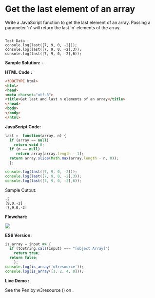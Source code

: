 # Get the last element of an array

Write a JavaScript function to get the last element of an array. Passing a parameter 'n' will return the last 'n' elements of the array.

```

Test Data :  
console.log(last([7, 9, 0, -2])); 
console.log(last([7, 9, 0, -2],3)); 
console.log(last([7, 9, 0, -2],6));
```

**Sample Solution:** -

**HTML Code :**

```html
<!DOCTYPE html>
<html>
<head>
<meta charset="utf-8">
<title>Get last and last n elements of an array</title>
</head>
<body>
</body>
</html>

```

**JavaScript Code:**

```javascript
last =  function(array, n) {
  if (array == null) 
    return void 0;
  if (n == null) 
     return array[array.length - 1];
  return array.slice(Math.max(array.length - n, 0));  
  };

console.log(last([7, 9, 0, -2]));
console.log(last([7, 9, 0, -2],3));
console.log(last([7, 9, 0, -2],6));

```

Sample Output:

```
-2
[9,0,-2]
[7,9,0,-2]

```

**Flowchart:**

![](https://www.w3resource.com/w3r_images/javascript-array-exercise-4.png)  

**ES6 Version:**

```javascript
is_array = input => {
  if (toString.call(input) === "[object Array]")
    return true;
  return false;   
    };
console.log(is_array('w3resource'));
console.log(is_array([1, 2, 4, 0]));
```

**Live Demo :**

<section class="expand-codepen"><p data-height="380" data-theme-id="dark" data-slug-hash="GMrKPN" data-default-tab="js,result" data-user="w3resource" data-embed-version="2" data-pen-title="JavaScript - Get the last element of an array- array-ex-4" data-editable="true" class="codepen">See the Pen by w3resource () on .</p><codepen></codepen></section>